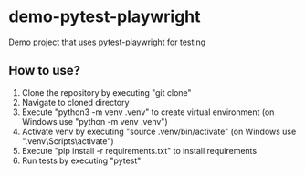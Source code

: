 # demo-pytest-playwright
Demo project that uses pytest-playwright for testing

## How to use?
1. Clone the repository by executing "git clone"
2. Navigate to cloned directory
3. Execute "python3 -m venv .venv" to create virtual environment (on Windows use "python -m venv .venv")
4. Activate venv by executing "source .venv/bin/activate" (on Windows use ".venv\Scripts\activate")
5. Execute "pip install -r requirements.txt" to install requirements
6. Run tests by executing "pytest"